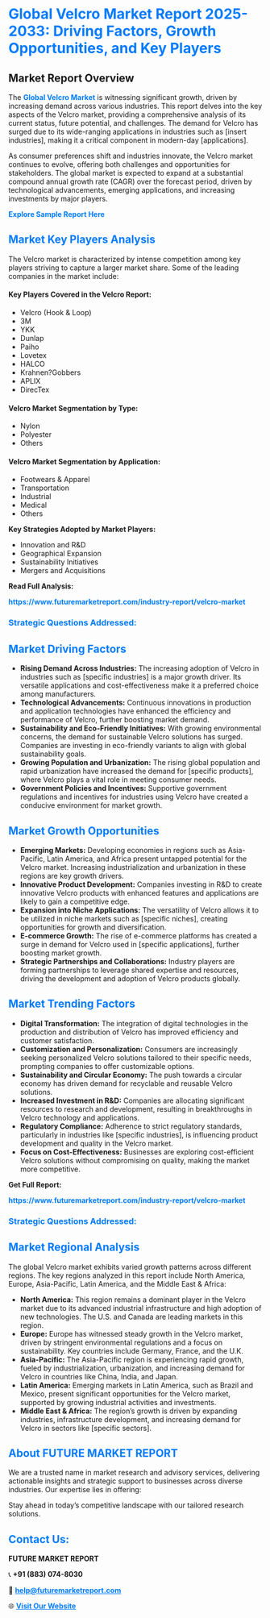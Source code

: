 <h1 style="color: #007BFF;">Global Velcro Market Report 2025-2033: Driving Factors, Growth Opportunities, and Key Players</h1>

<section id="overview">
<h2>Market Report Overview</h2>
<p>The <a href="https://www.futuremarketreport.com/industry-report/velcro-market" style="color: #007BFF; text-decoration: none;"><strong>Global Velcro Market</strong></a> is witnessing significant growth, driven by increasing demand across various industries. This report delves into the key aspects of the Velcro market, providing a comprehensive analysis of its current status, future potential, and challenges. The demand for Velcro has surged due to its wide-ranging applications in industries such as [insert industries], making it a critical component in modern-day [applications].</p>
<p>As consumer preferences shift and industries innovate, the Velcro market continues to evolve, offering both challenges and opportunities for stakeholders. The global market is expected to expand at a substantial compound annual growth rate (CAGR) over the forecast period, driven by technological advancements, emerging applications, and increasing investments by major players.</p>
</section>

<section id="overview">
<p><a href="https://www.futuremarketreport.com/request-sample/reportId=32188" style="color: #007BFF; text-decoration: none;"><strong>Explore Sample Report Here</strong></a></p>
</section>

<section id="key-players">
<h2 style="color: #007BFF;">Market Key Players Analysis</h2>
<p>The Velcro market is characterized by intense competition among key players striving to capture a larger market share. Some of the leading companies in the market include:</p>
<h4>Key Players Covered in the Velcro Report:</h4>
<ul><li>Velcro (Hook &amp; Loop)</li><li>3M</li><li>YKK</li><li>Dunlap</li><li>Paiho</li><li>Lovetex</li><li>HALCO</li><li>Krahnen?Gobbers</li><li>APLIX</li><li>DirecTex</li></ul>
<h4>Velcro Market Segmentation by Type:</h4>
<ul><li>Nylon</li><li>Polyester</li><li>Others</li></ul>

<h4>Velcro Market Segmentation by Application:</h4>
<ul><li>Footwears &amp; Apparel</li><li>Transportation</li><li>Industrial</li><li>Medical</li><li>Others</li></ul>
<p><strong>Key Strategies Adopted by Market Players:</strong></p>
<ul>
<li>Innovation and R&D</li>
<li>Geographical Expansion</li>
<li>Sustainability Initiatives</li>
<li>Mergers and Acquisitions</li>
</ul>
</section>

<section>
<p><strong>Read Full Analysis: </strong></p><a href="https://www.futuremarketreport.com/industry-report/velcro-market" style="color: #007BFF; text-decoration: none;"><strong>https://www.futuremarketreport.com/industry-report/velcro-market</strong></a>
<h3 style="color: #007BFF;">Strategic Questions Addressed:</h3>
</section>

<section id="driving-factors">
<h2 style="color: #007BFF;">Market Driving Factors</h2>
<ul>
<li><strong>Rising Demand Across Industries:</strong> The increasing adoption of Velcro in industries such as [specific industries] is a major growth driver. Its versatile applications and cost-effectiveness make it a preferred choice among manufacturers.</li>
<li><strong>Technological Advancements:</strong> Continuous innovations in production and application technologies have enhanced the efficiency and performance of Velcro, further boosting market demand.</li>
<li><strong>Sustainability and Eco-Friendly Initiatives:</strong> With growing environmental concerns, the demand for sustainable Velcro solutions has surged. Companies are investing in eco-friendly variants to align with global sustainability goals.</li>
<li><strong>Growing Population and Urbanization:</strong> The rising global population and rapid urbanization have increased the demand for [specific products], where Velcro plays a vital role in meeting consumer needs.</li>
<li><strong>Government Policies and Incentives:</strong> Supportive government regulations and incentives for industries using Velcro have created a conducive environment for market growth.</li>
</ul>
</section>

<section id="growth-opportunities">
<h2 style="color: #007BFF;">Market Growth Opportunities</h2>
<ul>
<li><strong>Emerging Markets:</strong> Developing economies in regions such as Asia-Pacific, Latin America, and Africa present untapped potential for the Velcro market. Increasing industrialization and urbanization in these regions are key growth drivers.</li>
<li><strong>Innovative Product Development:</strong> Companies investing in R&D to create innovative Velcro products with enhanced features and applications are likely to gain a competitive edge.</li>
<li><strong>Expansion into Niche Applications:</strong> The versatility of Velcro allows it to be utilized in niche markets such as [specific niches], creating opportunities for growth and diversification.</li>
<li><strong>E-commerce Growth:</strong> The rise of e-commerce platforms has created a surge in demand for Velcro used in [specific applications], further boosting market growth.</li>
<li><strong>Strategic Partnerships and Collaborations:</strong> Industry players are forming partnerships to leverage shared expertise and resources, driving the development and adoption of Velcro products globally.</li>
</ul>
</section>

<section id="trending-factors">
<h2 style="color: #007BFF;">Market Trending Factors</h2>
<ul>
<li><strong>Digital Transformation:</strong> The integration of digital technologies in the production and distribution of Velcro has improved efficiency and customer satisfaction.</li>
<li><strong>Customization and Personalization:</strong> Consumers are increasingly seeking personalized Velcro solutions tailored to their specific needs, prompting companies to offer customizable options.</li>
<li><strong>Sustainability and Circular Economy:</strong> The push towards a circular economy has driven demand for recyclable and reusable Velcro solutions.</li>
<li><strong>Increased Investment in R&D:</strong> Companies are allocating significant resources to research and development, resulting in breakthroughs in Velcro technology and applications.</li>
<li><strong>Regulatory Compliance:</strong> Adherence to strict regulatory standards, particularly in industries like [specific industries], is influencing product development and quality in the Velcro market.</li>
<li><strong>Focus on Cost-Effectiveness:</strong> Businesses are exploring cost-efficient Velcro solutions without compromising on quality, making the market more competitive.</li>
</ul>
</section>

<section>
<p><strong>Get Full Report: </strong></p><a href="https://www.futuremarketreport.com/industry-report/velcro-market" style="color: #007BFF; text-decoration: none;"><strong>https://www.futuremarketreport.com/industry-report/velcro-market</strong></a>
<h3 style="color: #007BFF;">Strategic Questions Addressed:</h3>
</section>


<section id="regional-analysis">
<h2 style="color: #007BFF;">Market Regional Analysis</h2>
<p>The global Velcro market exhibits varied growth patterns across different regions. The key regions analyzed in this report include North America, Europe, Asia-Pacific, Latin America, and the Middle East & Africa:</p>
<ul>
<li><strong>North America:</strong> This region remains a dominant player in the Velcro market due to its advanced industrial infrastructure and high adoption of new technologies. The U.S. and Canada are leading markets in this region.</li>
<li><strong>Europe:</strong> Europe has witnessed steady growth in the Velcro market, driven by stringent environmental regulations and a focus on sustainability. Key countries include Germany, France, and the U.K.</li>
<li><strong>Asia-Pacific:</strong> The Asia-Pacific region is experiencing rapid growth, fueled by industrialization, urbanization, and increasing demand for Velcro in countries like China, India, and Japan.</li>
<li><strong>Latin America:</strong> Emerging markets in Latin America, such as Brazil and Mexico, present significant opportunities for the Velcro market, supported by growing industrial activities and investments.</li>
<li><strong>Middle East & Africa:</strong> The region’s growth is driven by expanding industries, infrastructure development, and increasing demand for Velcro in sectors like [specific sectors].</li>
</ul>
</section>

<footer>
<h2 style="color: #007BFF;">About FUTURE MARKET REPORT</h2>
<p>We are a trusted name in market research and advisory services, delivering actionable insights and strategic support to businesses across diverse industries. Our expertise lies in offering:</p>

<p>Stay ahead in today’s competitive landscape with our tailored research solutions.</p>

<h2 style="color: #007BFF;">Contact Us:</h2>
<p><strong>FUTURE MARKET REPORT</strong></p>
<p>📞 <strong>+91 (883) 074-8030</strong></p>
<p>📧 <strong><a href="mailto:help@futuremarketreport.com" style="color: #007BFF;">help@futuremarketreport.com</a></strong></p>
<p>🌐 <strong><a href="https://www.futuremarketreport.com/" style="color: #007BFF;">Visit Our Website</a></strong></p>
</footer>